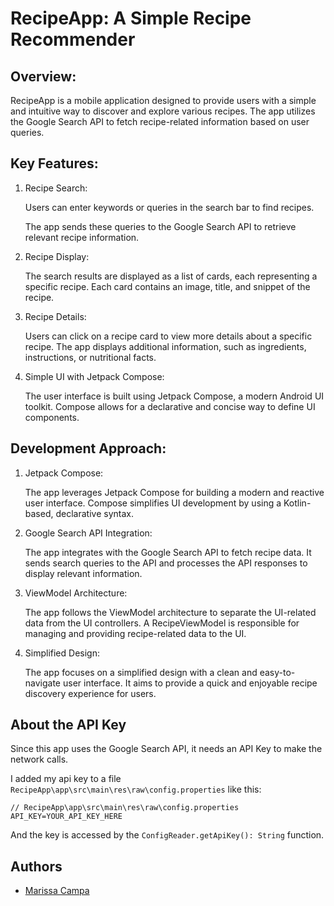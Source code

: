 # RecipeApp: A Simple Recipe Recommender
## Overview:
RecipeApp is a mobile application designed to provide users with a simple and intuitive way to discover and explore various recipes. The app utilizes the Google Search API to fetch recipe-related information based on user queries.

## Key Features:
1. Recipe Search:

    Users can enter keywords or queries in the search bar to find recipes.
    
    The app sends these queries to the Google Search API to retrieve relevant recipe information.

2. Recipe Display:
    
    The search results are displayed as a list of cards, each representing a specific recipe.
    Each card contains an image, title, and snippet of the recipe.

3. Recipe Details:
    
    Users can click on a recipe card to view more details about a specific recipe.
    The app displays additional information, such as ingredients, instructions, or nutritional facts.

4. Simple UI with Jetpack Compose:

    The user interface is built using Jetpack Compose, a modern Android UI toolkit.
    Compose allows for a declarative and concise way to define UI components.

## Development Approach:

1. Jetpack Compose:

    The app leverages Jetpack Compose for building a modern and reactive user interface.
    Compose simplifies UI development by using a Kotlin-based, declarative syntax.

2. Google Search API Integration:

    The app integrates with the Google Search API to fetch recipe data.
    It sends search queries to the API and processes the API responses to display relevant information.

3. ViewModel Architecture:

    The app follows the ViewModel architecture to separate the UI-related data from the UI controllers.
    A RecipeViewModel is responsible for managing and providing recipe-related data to the UI.

4. Simplified Design:

    The app focuses on a simplified design with a clean and easy-to-navigate user interface.
    It aims to provide a quick and enjoyable recipe discovery experience for users.

## About the API Key
Since this app uses the Google Search API, it needs an API Key to make the network calls.

I added my api key to a file `RecipeApp\app\src\main\res\raw\config.properties` like this:

```
// RecipeApp\app\src\main\res\raw\config.properties
API_KEY=YOUR_API_KEY_HERE

```
And the key is accessed by the `ConfigReader.getApiKey(): String` function.

## Authors

- [Marissa Campa](https://github.com/MarissaCampa)

